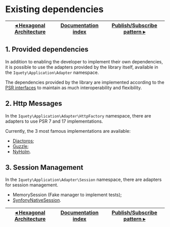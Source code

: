 # Existing dependencies

[◂ Hexagonal Architecture](09-hexagonal-architecture.md) | [Documentation index](index.md) | [Publish/Subscribe pattern ▸](11-pubsub.md)
-- | -- | --

## 1. Provided dependencies

In addition to enabling the developer to implement their own dependencies, it is
possible to use the adapters provided by the library itself, available in the
`Iquety\Application\Adapter` namespace.

The dependencies provided by the library are implemented according to the
[PSR interfaces](https://www.php-fig.org/) to maintain as much
interoperability and flexibility.

## 2. Http Messages

In the `Iquety\Application\Adapter\HttpFactory` namespace, there are adapters to
use PSR 7 and 17 implementations.

Currently, the 3 most famous implementations are available:

- [Diactoros](https://github.com/laminas/laminas-diactoros);
- [Guzzle](https://github.com/guzzle/psr7);
- [NyHolm](https://github.com/Nyholm/psr7).

## 3. Session Management

In the `Iquety\Application\Adapter\Session` namespace, there are adapters for
session management.

- MemorySession (Fake manager to implement tests);
- [SynfonyNativeSession](https://github.com/symfony/http-foundation).

[◂ Hexagonal Architecture](09-hexagonal-architecture.md) | [Documentation index](index.md) | [Publish/Subscribe pattern ▸](11-pubsub.md)
-- | -- | --

